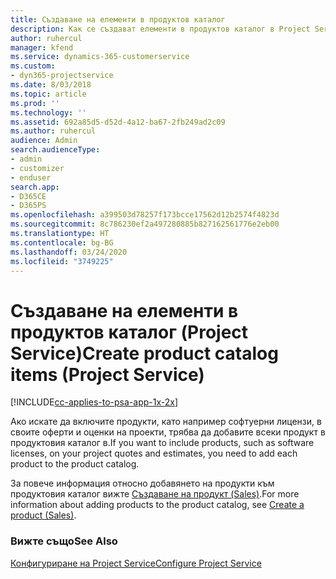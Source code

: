```yaml
---
title: Създаване на елементи в продуктов каталог
description: Как се създават елементи в продуктов каталог в Project Service
author: ruhercul
manager: kfend
ms.service: dynamics-365-customerservice
ms.custom:
- dyn365-projectservice
ms.date: 8/03/2018
ms.topic: article
ms.prod: ''
ms.technology: ''
ms.assetid: 692a85d5-d52d-4a12-ba67-2fb249ad2c09
ms.author: ruhercul
audience: Admin
search.audienceType:
- admin
- customizer
- enduser
search.app:
- D365CE
- D365PS
ms.openlocfilehash: a399503d78257f173bcce17562d12b2574f4823d
ms.sourcegitcommit: 8c786230ef2a497280885b827162561776e2eb00
ms.translationtype: HT
ms.contentlocale: bg-BG
ms.lasthandoff: 03/24/2020
ms.locfileid: "3749225"
---
```

# <a name="create-product-catalog-items-project-service"></a><span data-ttu-id="fa678-103">Създаване на елементи в продуктов каталог (Project Service)</span><span class="sxs-lookup"><span data-stu-id="fa678-103">Create product catalog items (Project Service)</span></span>

[!INCLUDE[cc-applies-to-psa-app-1x-2x](../includes/cc-applies-to-psa-app-1x-2x.md)]

<span data-ttu-id="fa678-104">Ако искате да включите продукти, като например софтуерни лицензи, в своите оферти и оценки на проекти, трябва да добавите всеки продукт в продуктовия каталог в.</span><span class="sxs-lookup"><span data-stu-id="fa678-104">If you want to include products, such as software licenses, on your project quotes and estimates, you need to add each product to the product catalog.</span></span>  
  
 <span data-ttu-id="fa678-105">За повече информация относно добавянето на продукти към продуктовия каталог вижте [Създаване на продукт (Sales)](../sales-enterprise/create-product-sales.md).</span><span class="sxs-lookup"><span data-stu-id="fa678-105">For more information about adding products to the product catalog, see [Create a product (Sales)](../sales-enterprise/create-product-sales.md).</span></span>  
  
### <a name="see-also"></a><span data-ttu-id="fa678-106">Вижте също</span><span class="sxs-lookup"><span data-stu-id="fa678-106">See Also</span></span>  
 [<span data-ttu-id="fa678-107">Конфигуриране на Project Service</span><span class="sxs-lookup"><span data-stu-id="fa678-107">Configure Project Service</span></span>](../project-service/configure.md)
